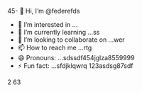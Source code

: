 45- 👋 Hi, I’m @federefds
- 👀 I’m interested in ...
- 🌱 I’m currently learning ...ss
- 💞️ I’m looking to collaborate on ...wer
- 📫 How to reach me ...rtg
- 😄 Pronouns: ...sdssdf454jglza8559999
- ⚡ Fun fact: ...sfdjklqwrq
123asdsg87sdf
<!---4561154
federefds/federefds is a ✨ special ✨ repository because its `README.md` (11this file) appears on your GitHub profjllile.
You can click the Preview link to take a look at your changes.45
--->
2
63
